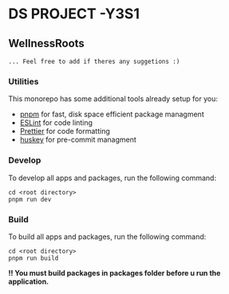# DS PROJECT -Y3S1

## WellnessRoots

`... Feel free to add if theres any suggetions :)`

### Utilities

This monorepo has some additional tools already setup for you:

- [pnpm](https://www.npmjs.com/package/pnpm) for fast, disk space efficient package managment
- [ESLint](https://www.npmjs.com/package/eslint) for code linting
- [Prettier](https://www.npmjs.com/package/prettier) for code formatting
- [huskey](<[https://](https://www.npmjs.com/package/husky)>) for pre-commit managment

### Develop

To develop all apps and packages, run the following command:

```
cd <root directory>
pnpm run dev
```

### Build

To build all apps and packages, run the following command:

```
cd <root directory>
pnpm run build
```

**‼️ You must build packages in packages folder before u run the application.**
